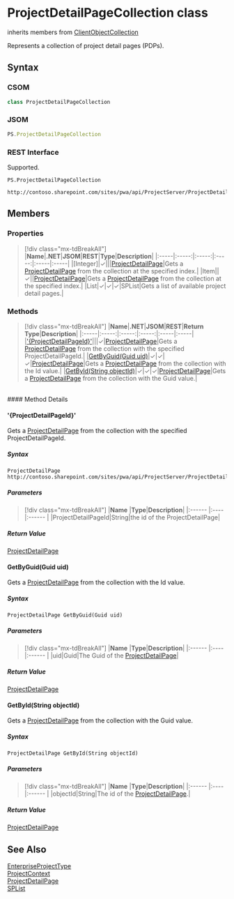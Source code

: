 [comment]: # (Name:ProjectDetailPageCollection)
[comment]: # (Name:Microsoft.ProjectServer.ProjectDetailPageCollection)
[comment]: # (Type:class)
[comment]: # (Status:Verified)

# <a name="name"></a>ProjectDetailPageCollection class

inherits members from [ClientObjectCollection<ProjectDetailPage>](https://msdn.microsoft.com/EN-US/library/ee539303)<br/>

<a name="description"></a>Represents a collection of project detail pages (PDPs).

## <a name="syntax"></a>Syntax

### CSOM

```cs
class ProjectDetailPageCollection 
```
### JSOM

```javascript
PS.ProjectDetailPageCollection
```
### REST Interface

Supported.

```
PS.ProjectDetailPageCollection

http://contoso.sharepoint.com/sites/pwa/api/ProjectServer/ProjectDetailPages
```

## <a name="members"></a>Members

### <a name="properties"></a>Properties
> [!div class="mx-tdBreakAll"]
|**Name**|**.NET**|**JSOM**|**REST**|**Type**|**Description**|
|:-----|:-----:|:-----:|:-----:|:-----|:-----|
|<a name="[Integer]"></a>[Integer]|&#x2713;|||[ProjectDetailPage](ProjectDetailPage.md)|Gets a [ProjectDetailPage](ProjectDetailPage.md) from the collection at the specified index.|
|<a name="Item"></a>Item||&#x2713;||[ProjectDetailPage](ProjectDetailPage.md)|Gets a [ProjectDetailPage](ProjectDetailPage.md) from the collection at the specified index.|
|<a name="List"></a>List|&#x2713;|&#x2713;|&#x2713;|SPList|Gets a list of available project detail pages.|

### <a name="methods"></a>Methods
> [!div class="mx-tdBreakAll"]
|**Name**|**.NET**|**JSOM**|**REST**|**Return Type**|**Description**|
|:-----|:-----:|:-----:|:-----:|:-----|:-----|
|[&#39;{ProjectDetailPageId}&#39;](#&#39;{ProjectDetailPageId}&#39;)|||&#x2713;|[ProjectDetailPage](ProjectDetailPage.md)|Gets a [ProjectDetailPage](ProjectDetailPage.md) from the collection with the specified ProjectDetailPageId.|
|[GetByGuid(Guid uid)](#GetByGuid_Guid_uid_)|&#x2713;|&#x2713;|&#x2713;|[ProjectDetailPage](ProjectDetailPage.md)|Gets a [ProjectDetailPage](ProjectDetailPage.md) from the collection with the Id value.|
|[GetById(String objectId)](#GetById_String_objectId_)|&#x2713;|&#x2713;|&#x2713;|[ProjectDetailPage](ProjectDetailPage.md)|Gets a [ProjectDetailPage](ProjectDetailPage.md) from the collection with the Guid value.|

<br/>
#### Method Details

#### <a name="&#39;{ProjectDetailPageId}&#39;"></a>&#39;{ProjectDetailPageId}&#39;
 
Gets a [ProjectDetailPage](ProjectDetailPage.md) from the collection with the specified ProjectDetailPageId.

##### Syntax

```
ProjectDetailPage http://contoso.sharepoint.com/sites/pwa/api/ProjectServer/ProjectDetailPages('{ProjectDetailPageId}')
```

##### Parameters
> [!div class="mx-tdBreakAll"]
|**Name** |**Type**|**Description**|
|:------ |:----|:------ |
|ProjectDetailPageId|String|the id of the ProjectDetailPage|

##### Return Value

[ProjectDetailPage](ProjectDetailPage.md)

#### <a name="GetByGuid_Guid_uid_"></a>GetByGuid(Guid uid)
 
Gets a [ProjectDetailPage](ProjectDetailPage.md) from the collection with the Id value.

##### Syntax

```
ProjectDetailPage GetByGuid(Guid uid)
```

##### Parameters
> [!div class="mx-tdBreakAll"]
|**Name** |**Type**|**Description**|
|:------ |:----|:------ |
|uid|Guid|The Guid of the [ProjectDetailPage](ProjectDetailPage.md)|

##### Return Value

[ProjectDetailPage](ProjectDetailPage.md)

#### <a name="GetById_String_objectId_"></a>GetById(String objectId)
 
Gets a [ProjectDetailPage](ProjectDetailPage.md) from the collection with the Guid value.

##### Syntax

```
ProjectDetailPage GetById(String objectId)
```

##### Parameters
> [!div class="mx-tdBreakAll"]
|**Name** |**Type**|**Description**|
|:------ |:----|:------ |
|objectId|String|The id of the [ProjectDetailPage](ProjectDetailPage.md).|

##### Return Value

[ProjectDetailPage](ProjectDetailPage.md)

## <a name="seeAlso"></a>See Also

[EnterpriseProjectType](EnterpriseProjectType.md)<br/>
[ProjectContext](ProjectContext.md)<br/>
[ProjectDetailPage](ProjectDetailPage.md)<br/>
[SPList](https://msdn.microsoft.com/en-us/library/microsoft.sharepoint.splist.aspx)<br/>
